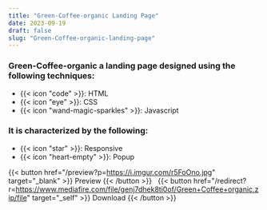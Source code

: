```yaml
---
title: "Green-Coffee-organic Landing Page"
date: 2023-09-19
draft: false
slug: "Green-Coffee-organic-landing-page"
---
```

### __Green-Coffee-organic__ a __landing page__ designed using the following techniques:
- {{< icon "code" >}}: HTML
- {{< icon "eye" >}}: CSS
- {{< icon "wand-magic-sparkles" >}}: Javascript  

### It is characterized by the following:
- {{< icon "star" >}}: Responsive
- {{< icon "heart-empty" >}}:  Popup

<!--adsense-->

{{< button href="/preview?p=https://i.imgur.com/r5FoOno.jpg" target="_blank" >}}
Preview
{{< /button >}} &nbsp; {{< button href="/redirect?r=https://www.mediafire.com/file/genj7dhek8ti0of/Green+Coffee+organic.zip/file" target="_self" >}}
Download
{{< /button >}}